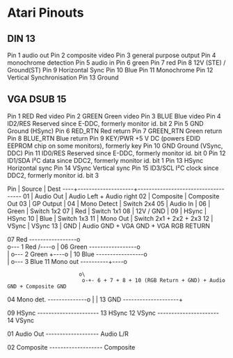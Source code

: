 # Atari Pinouts

## DIN 13

Pin 1  audio out
Pin 2  composite video
Pin 3  general purpose output
Pin 4  monochrome detection
Pin 5  audio in
Pin 6  green
Pin 7  red
Pin 8  12V (STE) / Ground(ST)
Pin 9  Horizontal Sync
Pin 10 Blue
Pin 11 Monochrome
Pin 12 Vertical Synchronisation
Pin 13 Ground


## VGA DSUB 15

Pin 1	RED	Red video
Pin 2	GREEN	Green video
Pin 3	BLUE	Blue video
Pin 4	ID2/RES	Reserved since E-DDC, formerly monitor id. bit 2
Pin 5	GND	Ground (HSync)
Pin 6	RED_RTN	Red return
Pin 7	GREEN_RTN	Green return
Pin 8	BLUE_RTN	Blue return
Pin 9	KEY/PWR	+5 V DC (powers EDID EEPROM chip on some monitors), formerly key
Pin 10	GND	Ground (VSync, DDC)
Pin 11	ID0/RES	Reserved since E-DDC, formerly monitor id. bit 0
Pin 12	ID1/SDA	I²C data since DDC2, formerly monitor id. bit 1
Pin 13	HSync	Horizontal sync
Pin 14	VSync	Vertical sync
Pin 15	ID3/SCL	I²C clock since DDC2, formerly monitor id. bit 3



Pin | Source             | Dest
----+--------------------+------------------------------------
01  | Audio Out          | Audio Left + Audio right
02  | Composite          | Composite Out
03  | GP Output          |
04  | Mono Detect        | Switch 2x4
05  | Audio In           |
06  | Green              | Switch 1x2
07  | Red                | Switch 1x1
08  | 12V / GND          |
09  | HSync              | HSync
10  | Blue               | Switch 1x3
11  | Mono Out           | Switch 2x1 + 2x2 + 2x3
12  | VSync              | VSync
13  | GND                | Audio GND + VGA GND + VGA RGB RETURN





07 Red    -----------------o\
                            o--- 1 Red
                      /----o
                      |
06 Green  -----------------o\
                      |     o--- 2 Green
                      +----o
                      |
10 Blue   -----------------o\
                      |     o--- 3 Blue
11 Mono out ----------+----o

                           o\
                            o-+- 6 + 7 + 8 + 10 (RGB Return + GND) + Audio GND + Composite GND
04 Mono det. --------------o  |
                              |
13 GND    --------------------+

09 HSync  ---------------------- 13 HSync
12 VSync  ---------------------- 14 VSync

01 Audio Out ------------------- Audio L/R

02 Composite ------------------- Composite
